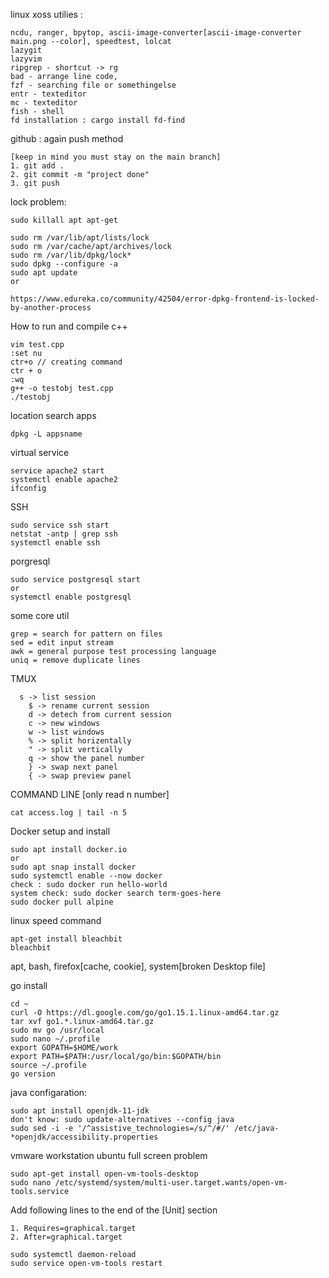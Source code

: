 
linux xoss utilies : 
```
ncdu, ranger, bpytop, ascii-image-converter[ascii-image-converter main.png --color], speedtest, lolcat
lazygit
lazyvim
ripgrep - shortcut -> rg
bad - arrange line code,
fzf - searching file or somethingelse
entr - texteditor
mc - texteditor
fish - shell
fd installation : cargo install fd-find

```


github : again push method
```
[keep in mind you must stay on the main branch]
1. git add .
2. git commit -m "project done"
3. git push
```
lock problem:
```
sudo killall apt apt-get

sudo rm /var/lib/apt/lists/lock
sudo rm /var/cache/apt/archives/lock
sudo rm /var/lib/dpkg/lock*
sudo dpkg --configure -a
sudo apt update
or

https://www.edureka.co/community/42504/error-dpkg-frontend-is-locked-by-another-process
```

How to run and compile c++
```
vim test.cpp
:set nu
ctr+o // creating command
ctr + o
:wq
g++ -o testobj test.cpp
./testobj
```
location search apps
```
dpkg -L appsname
```
virtual service
```
service apache2 start
systemctl enable apache2
ifconfig
```
SSH
```
sudo service ssh start
netstat -antp | grep ssh
systemctl enable ssh
```
porgresql
```
sudo service postgresql start
or
systemctl enable postgresql
```
some core util
```
grep = search for pattern on files 
sed = edit input stream
awk = general purpose test processing language
uniq = remove duplicate lines
```
TMUX
```
  s -> list session
	$ -> rename current session
	d -> detech from current session
	c -> new windows
	w -> list windows
	% -> split horizentally
	" -> split vertically
	q -> show the panel number
	} -> swap next panel
	{ -> swap preview panel
```
COMMAND LINE [only read n number]
```
cat access.log | tail -n 5
```

Docker setup and install 
```
sudo apt install docker.io
or
sudo apt snap install docker
sudo systemctl enable --now docker
check : sudo docker run hello-world
system check: sudo docker search term-goes-here
sudo docker pull alpine
```
linux speed command
```
apt-get install bleachbit
bleachbit
```
apt, bash, firefox[cache, cookie], system[broken Desktop file]

go install
```
cd ~
curl -O https://dl.google.com/go/go1.15.1.linux-amd64.tar.gz
tar xvf go1.*.linux-amd64.tar.gz
sudo mv go /usr/local
sudo nano ~/.profile
export GOPATH=$HOME/work
export PATH=$PATH:/usr/local/go/bin:$GOPATH/bin
source ~/.profile
go version
```

java configaration:
```
sudo apt install openjdk-11-jdk
don't know: sudo update-alternatives --config java
sudo sed -i -e '/^assistive_technologies=/s/^/#/' /etc/java-*openjdk/accessibility.properties
```

vmware workstation ubuntu full screen problem
```
sudo apt-get install open-vm-tools-desktop
sudo nano /etc/systemd/system/multi-user.target.wants/open-vm-tools.service
```

Add following lines to the end of the [Unit] section
```
1. Requires=graphical.target
2. After=graphical.target

sudo systemctl daemon-reload
sudo service open-vm-tools restart
```
